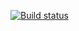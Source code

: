 [![Build status](https://ci.appveyor.com/api/projects/status/t6lkm8i9mvb6r1xg/branch/main?svg=true)](https://ci.appveyor.com/project/dmitriy91pozdeev/automationhw2-3/branch/main)
